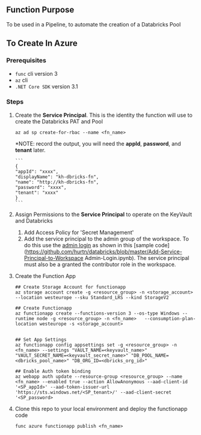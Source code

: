 

##  Function Purpose

To be used in a Pipeline, to automate the creation of a Databricks Pool


##  To Create In Azure

### Prerequisites

 * `func` cli version 3
 * `az` cli
 * `.NET Core SDK` version 3.1

### Steps

 1. Create the __Service Principal__.   This is the identity the function will use to create the Databricks PAT and Pool
 
    ```
    az ad sp create-for-rbac --name <fn_name>
    ```

    *NOTE: record the output, you will need the __appId__, __password__, and __tenant__ later.
    
        ```
        {
        "appId": "xxxx",
        "displayName": "kh-dbricks-fn",
        "name": "http://kh-dbricks-fn",
        "password": "xxxx",
        "tenant": "xxxx"
        }
        ```

2.  Assign Permissions to the __Service Principal__ to operate on the KeyVault and Databricks

    1. Add Access Policy for 'Secret Management' 
    2. Add the service principal to the admin group of the workspace. To do this use the [admin login](https://docs.microsoft.com/en-us/azure/databricks/dev-tools/api/latest/aad/service-prin-aad-token#admin-user-login) as shown in this [sample code](https://github.com/hurtn/databricks/blob/master/Add-Service-Principal-to-Workspace Admin-Login.ipynb). The service principal must also be a granted the contributor role in the workspace.

2.  Create the Function App

    ```
    ## Create Storage Account for functionapp
    az storage account create -g <resource_group> -n <storage_account> --location westeurope --sku Standard_LRS --kind StorageV2
    
    ## Create Functionapp
    az functionapp create --functions-version 3 --os-type Windows --runtime node -g <resource_group> -n <fn_name>   --consumption-plan-location westeurope -s <storage_account>


    ## Set App Settings
    az functionapp config appsettings set -g <resource_group> -n <fn_name> --settings "VAULT_NAME=<keyvault_name>" "VAULT_SECRET_NAME=<keyvault_secret_name>" "DB_POOL_NAME=<dbricks_pool_name>" "DB_ORG_ID=<dbricks_org_id>"

    ## Enable Auth token binding
    az webapp auth update --resource-group <resource_group> --name <fn_name> --enabled true --action AllowAnonymous --aad-client-id '<SP_appId>' --aad-token-issuer-url 'https://sts.windows.net/<SP_tenant>/' --aad-client-secret '<SP_password>
    ```

3. Clone this repo to your local environment and deploy the functionapp code

    ```
    func azure functionapp publish <fn_name>
    ```
